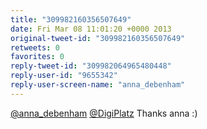 ```yaml
---
title: "309982160356507649"
date: Fri Mar 08 11:01:20 +0000 2013
original-tweet-id: "309982160356507649"
retweets: 0
favorites: 0
reply-tweet-id: "309982064965480448"
reply-user-id: "9655342"
reply-user-screen-name: "anna_debenham"
---
```

<a href="https://twitter.com/anna_debenham">@anna_debenham</a> <a href="https://twitter.com/DigiPlatz">@DigiPlatz</a>  Thanks anna :)
